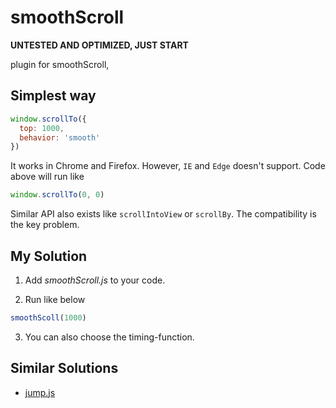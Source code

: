 # smoothScroll

 __UNTESTED AND OPTIMIZED, JUST START__

plugin for smoothScroll,

## Simplest way

```javascript
window.scrollTo({
  top: 1000,
  behavior: 'smooth'
})
```
It works in Chrome and Firefox. However, `IE` and `Edge` doesn't support. Code above will run like

```js
window.scrollTo(0, 0)
```

Similar API also exists like `scrollIntoView` or `scrollBy`. The compatibility is the key problem.

## My Solution

1. Add _smoothScroll.js_ to your code.

2. Run like below

```js
smoothScoll(1000)
```

3. You can also choose the timing-function.


## Similar Solutions

- [jump.js](https://github.com/callmecavs/jump.js)